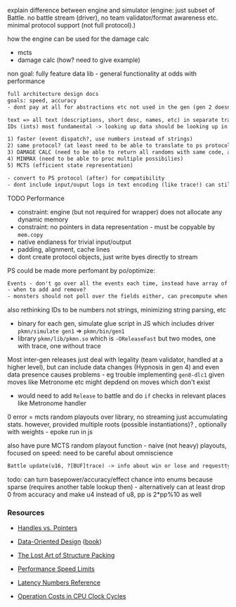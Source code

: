 explain difference between engine and simulator (engine: just subset of Battle. no battle stream (driver), no team validator/format awareness etc. minimal protocol support (not full protocol).)

how the engine can be used for the damage calc

- mcts
- damage calc (how? need to give example)

non goal: fully feature data lib - general functionality at odds with performance

```txt
full architecture design docs
goals: speed, accuracy
- dont pay at all for abstractions etc not used in the gen (gen 2 doesnt pay for inheritance of gen 1, doesnt have to deal with `spc`, etc) = possibly a lot less code reuse! inheritance can be done at compile time (just pointers, no redundant memory). gen 8 doesnt need to pay for gen 1->7

text => all text (descriptions, short desc, names, etc) in separate translatable files
IDs (ints) most fundamental -> looking up data should be looking up in array!

1) faster (event dispatch?, use numbers instead of strings)  
2) same protocol? (at least need to be able to translate to ps protocol)  
3) DAMAGE CALC (need to be able to return all randoms with same code, also force events to always proc)  
4) MINMAX (need to be able to proc multiple possibilies)  
5) MCTS (efficient state representation)

- convert to PS protocol (after) for compatibility
- dont include input/ouput logs in text encoding (like trace!) can still rematerialize, just cant display same results

```

TODO Performance

- constraint: engine (but not required for wrapper) does not allocate any dynamic memory
- constraint: no pointers in data representation - must be copyable by `mem.copy`
- native endianess for trivial input/output
- padding, alignment, cache lines
- dont create protocol objects, just write byes directly to stream

PS could be made more perfomant by po/optimize:

```txt
Events - don't go over all the events each time, instead have array of NUMEVEMT and have monsters reg and dereg where appropriate, then just need to look up if theres any handlers. Num handlers for each event could also possibly be fixed to small N (20?), Always use naive insertion sort to keep sorted since small arrays. FULLY STACK.  
- when to add and remove?  
- monsters should not poll over the fields either, can precompute when turning set to Mon which events it needs to reg and dereg? NO SEARching full static lookups
```

also rethinking IDs to be numbers not strings, minimizing string parsing, etc

- binary for each gen, simulate glue script in JS which includes driver `pkmn/simulate gen1` => `pkmn/bin/gen1`
- library `pkmn/lib/pkmn.so` which is `-OReleaseFast` but two modes, one with trace, one without trace

Most inter-gen releases just deal with legality (team validator, handled at a higher level), but can include data changes (Hypnosis in gen 4) and even data presence causes problems - eg trouble implementing `gen8-dlc1` given moves like Metronome etc might depdend on moves which don't exist

- would need to add `Release` to battle and do `if` checks in relevant places like Metronome handler
  
0 error = mcts random playouts over library, no streaming just accumulating stats. however, provided multiple roots (possible instantiations)? , optionally with weights - epoke run in js

also have pure MCTS random playout function - naive (not heavy) playouts, focused on speed: need to be careful about omniscience

```txt
Battle update(u16, ?[BUF]trace) -> info about win or lose and requesttype for either player. if trace is provided will output trace protocol lines (null separated? protocol type plus args plus etc - is chunk and line bounded? run PS a while and figure out chunk arg lenghts and kwargs)  
```

todo: can turn basepower/accuracy/effect chance into enums because sparse (requires another table lookup then) - alternatively can at least drop 0 from accuracy and make u4 instead of u8, pp is 2*pp%10 as well 


### Resources

- [Handles vs. Pointers][handles]
- [Data-Oriented Design][dod] ([book][dodbook])
- [The Lost Art of Structure Packing][packing]
- [Performance Speed Limits][limits]
- [Latency Numbers Reference][numbers]
- [Operation Costs in CPU Clock Cycles][costs]

  [dod]: https://github.com/dbartolini/data-oriented-design
  [dodbook]: https://www.dataorienteddesign.com/dodbook/
  [handles]: https://floooh.github.io/2018/06/17/handles-vs-pointers.html
  [packing]: http://www.catb.org/esr/structure-packing/
  [limits]: https://travisdowns.github.io/blog/2019/06/11/speed-limits.html
  [numbers]: https://github.com/sirupsen/napkin-math#numbers
  [costs]: http://ithare.com/infographics-operation-costs-in-cpu-clock-cycles/
